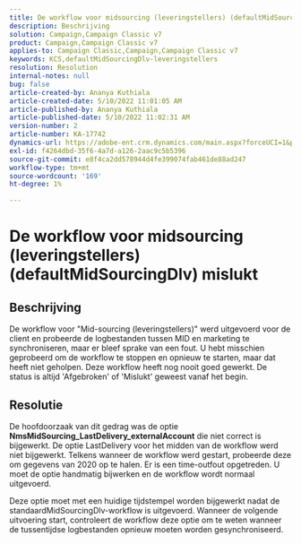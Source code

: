 ```yaml
---
title: De workflow voor midsourcing (leveringstellers) (defaultMidSourcingDlv) mislukt
description: Beschrijving
solution: Campaign,Campaign Classic v7
product: Campaign,Campaign Classic v7
applies-to: Campaign Classic,Campaign,Campaign Classic v7
keywords: KCS,defaultMidSourcingDlv-leveringstellers
resolution: Resolution
internal-notes: null
bug: false
article-created-by: Ananya Kuthiala
article-created-date: 5/10/2022 11:01:05 AM
article-published-by: Ananya Kuthiala
article-published-date: 5/10/2022 11:02:31 AM
version-number: 2
article-number: KA-17742
dynamics-url: https://adobe-ent.crm.dynamics.com/main.aspx?forceUCI=1&pagetype=entityrecord&etn=knowledgearticle&id=fcd8117b-50d0-ec11-a7b5-0022480a8e40
exl-id: f4264dbd-35f6-4a7d-a126-2aac9c5b5396
source-git-commit: e8f4ca2dd578944d4fe399074fab461de88ad247
workflow-type: tm+mt
source-wordcount: '169'
ht-degree: 1%

---
```


# De workflow voor midsourcing (leveringstellers) (defaultMidSourcingDlv) mislukt

## Beschrijving

De workflow voor &quot;Mid-sourcing (leveringstellers)&quot; werd uitgevoerd voor de client en probeerde de logbestanden tussen MID en marketing te synchroniseren, maar er bleef sprake van een fout. U hebt misschien geprobeerd om de workflow te stoppen en opnieuw te starten, maar dat heeft niet geholpen. Deze workflow heeft nog nooit goed gewerkt. De status is altijd &#39;Afgebroken&#39; of &#39;Mislukt&#39; geweest vanaf het begin.

## Resolutie


De hoofdoorzaak van dit gedrag was de optie<b> NmsMidSourcing_LastDelivery_externalAccount</b> die niet correct is bijgewerkt. De optie LastDelivery voor het midden van de workflow werd niet bijgewerkt. Telkens wanneer de workflow werd gestart, probeerde deze om gegevens van 2020 op te halen. Er is een time-outfout opgetreden. U moet de optie handmatig bijwerken en de workflow wordt normaal uitgevoerd.

Deze optie moet met een huidige tijdstempel worden bijgewerkt nadat de standaardMidSourcingDlv-workflow is uitgevoerd. Wanneer de volgende uitvoering start, controleert de workflow deze optie om te weten wanneer de tussentijdse logbestanden opnieuw moeten worden gesynchroniseerd.
